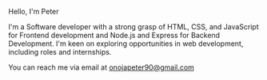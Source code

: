 Hello, I'm Peter

I'm a Software developer with a strong grasp of HTML, CSS, and JavaScript for Frontend development and Node.js and Express for Backend Development.
I'm keen on exploring opportunities in  web development, including roles and internships.

You can reach me via email at onojapeter90@gmail.com

